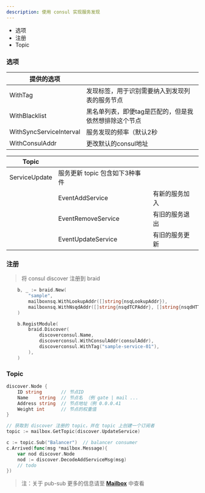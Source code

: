 ```yaml
---
description: 使用 consul 实现服务发现
---
```


* 选项
* 注册
* Topic

### 选项
| 提供的选项 |  |
| ---- | ---- | 
| WithTag | 发现标签，用于识别需要纳入到发现列表的服务节点 |
| WithBlacklist | 黑名单列表，即便tag是匹配的，但是我依然想排除这个节点 |
| WithSyncServiceInterval | 服务发现的频率（默认2秒 |
| WithConsulAddr | 更改默认的consul地址 |

| Topic | | |
| ---- | ---- | ---- |
| ServiceUpdate | 服务更新 topic 包含如下3种事件 ||
|| EventAddService | 有新的服务加入 |
||EventRemoveService| 有旧的服务退出 |
||EventUpdateService| 有旧的服务更新 |

### 注册
> 将 consul discover 注册到 braid

```go
    b, _ := braid.New(
		"sample",
		mailboxnsq.WithLookupAddr([]string{nsqLookupAddr}),
		mailboxnsq.WithNsqdAddr([]string{nsqdTCPAddr}, []string{nsqdHTTPAddr}),
	)

	b.RegistModule(
		braid.Discover(
			discoverconsul.Name,
			discoverconsul.WithConsulAddr(consulAddr),
			discoverconsul.WithTag("sample-service-01"),
		),
	)
```


### Topic

```go
discover.Node {
	ID string		// 节点ID
	Name    string  // 节点名 （例 gate | mail ...
	Address string	// 节点地址（例 0.0.0.41
	Weight int 		// 节点的权重值
}
```

```go
// 获取到 discover 注册的 topic，并在 topic 上创建一个订阅者 
topic := mailbox.GetTopic(discover.UpdateService)

c := topic.Sub("Balancer")	// balancer consumer
c.Arrived(func(msg *mailbox.Message){
	var nod discover.Node
	nod := discover.DecodeAddServiceMsg(msg)
	// todo
})

```

> 注：关于 pub-sub 更多的信息请至 [**Mailbox**](mailbox.md) 中查看
